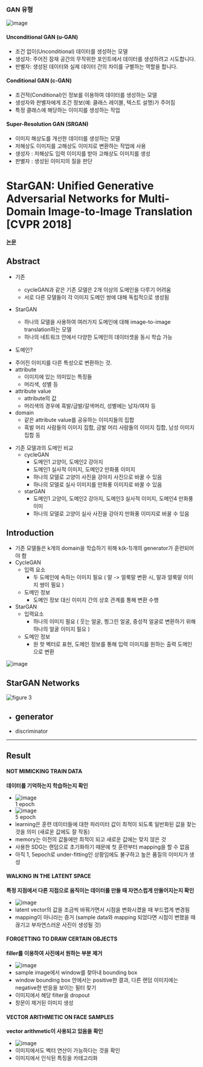 ### GAN 유형
![image](https://github.com/mjkim0819/NI2L_STUDY/assets/108729047/2bf6dbaa-c0ee-4714-9e8b-c0718110b1fc)

#### Unconditional GAN (u-GAN)
- 조건 없이(Unconditional) 데이터를 생성하는 모델
- 생성자: 주어진 잠재 공간의 무작위한 포인트에서 데이터를 생성하려고 시도합니다.
- 판별자: 생성된 데이터와 실제 데이터 간의 차이를 구별하는 역할을 합니다.

#### Conditional GAN (c-GAN)
- 조건적(Conditional)인 정보를 이용하여 데이터를 생성하는 모델
- 생성자와 판별자에게 조건 정보(예: 클래스 레이블, 텍스트 설명)가 주어짐
- 특정 클래스에 해당하는 이미지를 생성하는 작업

#### Super-Resolution GAN (SRGAN)
- 이미지 해상도를 개선한 데이터를 생성하는 모델
- 저해상도 이미지를 고해상도 이미지로 변환하는 작업에 사용
- 생성자 : 저해상도 입력 이미지를 받아 고해상도 이미지를 생성
- 판별자 : 생성된 이미지의 질을 판단

# StarGAN: Unified Generative Adversarial Networks for Multi-Domain Image-to-Image Translation [CVPR 2018]
**[논문](https://arxiv.org/pdf/1711.09020.pdf)**  
  
## Abstract
* 기존
  * cycleGAN과 같은 기존 모델은 2개 이상의 도메인을 다루기 어려움
  * 서로 다른 모델들이 각 이미지 도메인 쌍에 대해 독립적으로 생성됨
    
* StarGAN
  * 하나의 모델을 사용하여 여러가지 도메인에 대해 image-to-image translation하는 모델
  * 하나의 네트워크 안에서 다양한 도메인의 데이터셋을 동시 학습 가능

* 도메인?
- 주어진 이미지를 다른 특성으로 변환하는 것.
- attribute
  - 이미지에 있는 의미있는 특징들
  - 머리색, 성별 등
- attribute value
  - attribute의 값
  - 머리색의 경우에 흑발/금발/갈색머리, 성별에는 남자/여자 등
- domain
  - 같은 attribute value를 공유하는 이미지들의 집합
  - 흑발 머리 사람들의 이미지 집합, 금발 머리 사람들의 이미지 집합, 남성 이미지 집합 등

* 기존 모델과의 도메인 비교
  * cycleGAN
    * 도메인1 고양이, 도메인2 강아지
    * 도메인1 실사적 이미지, 도메인2 만화풍 이미지
    * 하나의 모델로 고양이 사진을 강아지 사진으로 바꿀 수 있음
    * 하나의 모델로 실사 이미지를 만화풍 이미지로 바꿀 수 있음
  * starGAN
    * 도메인1 고양이, 도메인2 강아지, 도메인3 실사적 이미지, 도메인4 만화풍 이미
    * 하나의 모델로 고양이 실사 사진을 강아지 만화풍 이미지로 바꿀 수 있음

    
## Introduction
* 기존 모델들은 k개의 domain을 학습하기 위해 k(k-1)개의 generator가 훈련되어야 함
* CycleGAN
  * 입력 요소
    * 두 도메인에 속하는 이미지 필요 ( 말 -> 얼룩말 변환 시, 말과 얼룩말 이미지 쌍이 필요 )
  * 도메인 정보
    * 도메인 정보 대신 이미지 간의 상호 관계를 통해 변환 수행
* StarGAN
  * 입력요소
    * 하나의 이미지 필요 ( 웃는 얼굴, 찡그린 얼굴, 중성적 얼굴로 변환하기 위해 하나의 얼굴 이미지 필요 )
  * 도메인 정보
    * 원 핫 벡터로 표현, 도메인 정보를 통해 입력 이미지를 원하는 출력 도메인으로 변환

![image](https://github.com/mjkim0819/NI2L_STUDY/assets/108729047/8cfa4668-e961-467d-b8f6-0a43b7d60185)  

## StarGAN Networks
![figure 3](https://github.com/mjkim0819/NI2L_STUDY/assets/108729047/177c47d8-d7de-4400-94da-63e808293b62)
- generator
  - 
- discriminator


---


## Result

#### NOT MIMICKING TRAIN DATA
**데이터를 기억하는지 학습하는지 확인**  
* ![image](https://github.com/mjkim0819/NI2L_STUDY/assets/108729047/3f6b8bac-eb42-4f88-abba-4c2ab531d74f)  
  1 epoch  
* ![image](https://github.com/mjkim0819/NI2L_STUDY/assets/108729047/87888f00-26d5-4022-9e74-cfc4b459d2d5)  
  5 epoch  
* learning은 훈련 데이터들에 대한 파라미터 값이 최적이 되도록 일반화된 값을 찾는 것을 의미 (새로운 값에도 잘 작동)
* memory는 이전의 값들에만 최적이 되고 새로운 값에는 맞지 않은 것
* 사용한 SDG는 랜덤으로 초기화하기 때문에 첫 훈련부터 mapping을 할 수 없음
* 아직 1, 5epoch로 under-fitting인 상황임에도 불구하고 높은 품질의 이미지가 생성

#### WALKING IN THE LATENT SPACE
**특정 지점에서 다른 지접으로 움직이는 데이터를 만들 때 자연스럽게 만들어지는지 확인**
* ![image](https://github.com/mjkim0819/NI2L_STUDY/assets/108729047/b5673b73-c210-43a8-a8af-5733f625e7ec)  
* latent vector의 값을 조금씩 바꿔가면서 시점을 변화시켰을 때 부드렵게 변경됨
* mapping이 아니라는 증거 (sample data와 mapping 되었다면 시점이 변했을 때 끊기고 부자연스러운 사진이 생성될 것)

#### FORGETTING TO DRAW CERTAIN OBJECTS
**filler를 이용하여 사진에서 원하는 부분 제거**
* ![image](https://github.com/mjkim0819/NI2L_STUDY/assets/108729047/a3d18870-f0b1-4997-a779-d3c04118f002)  
* sample image에서 window를 찾아내 bounding box
* window bounding box 안에서는 positive한 결과, 다른 랜덤 이미지에는 negative한 반응을 보이는 필터 찾기
* 이미지에서 해당 filter을 dropout
* 창문이 제거된 이미지 생성

#### VECTOR ARITHMETIC ON FACE SAMPLES
**vector arithmetic이 사용되고 있음을 확인**
* ![image](https://github.com/mjkim0819/NI2L_STUDY/assets/108729047/096e330e-7f04-4bce-84ad-039f3f53b64d)  
* 이미지에서도 벡터 연산이 가능하다는 것을 확인
* 이미지에서 인식된 특징을 카테고리화
